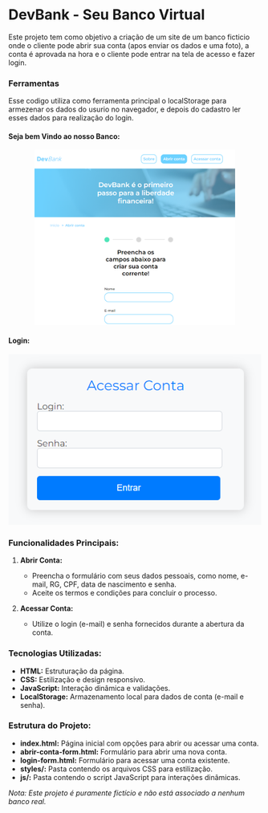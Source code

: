 # DevBank - Seu Banco Virtual

Este projeto tem como objetivo a criação de um site de um banco ficticio onde o cliente pode abrir sua conta (apos enviar os dados e uma foto),
a conta é aprovada na hora e o cliente pode entrar na tela de acesso e fazer login.

### Ferramentas

Esse codigo utiliza como ferramenta principal o localStorage para armezenar os dados do usurio no navegador,
e depois do cadastro ler esses dados para realização do login.

#### Seja bem Vindo ao nosso Banco:

<p align="center">
  <img width="400" src="img/proj1.png" alt="banner1">
</p>

#### Login:

<p align="center">
  <img src="img/proj2.png" alt="banner2">
</p>

### Funcionalidades Principais:

1. **Abrir Conta:**

   - Preencha o formulário com seus dados pessoais, como nome, e-mail, RG, CPF, data de nascimento e senha.
   - Aceite os termos e condições para concluir o processo.

2. **Acessar Conta:**
   - Utilize o login (e-mail) e senha fornecidos durante a abertura da conta.

### Tecnologias Utilizadas:

- **HTML:** Estruturação da página.
- **CSS:** Estilização e design responsivo.
- **JavaScript:** Interação dinâmica e validações.
- **LocalStorage:** Armazenamento local para dados de conta (e-mail e senha).

### Estrutura do Projeto:

- **index.html:** Página inicial com opções para abrir ou acessar uma conta.
- **abrir-conta-form.html:** Formulário para abrir uma nova conta.
- **login-form.html:** Formulário para acessar uma conta existente.
- **styles/:** Pasta contendo os arquivos CSS para estilização.
- **js/:** Pasta contendo o script JavaScript para interações dinâmicas.

_Nota: Este projeto é puramente fictício e não está associado a nenhum banco real._
